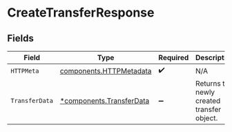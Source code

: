 # CreateTransferResponse


## Fields

| Field                                                               | Type                                                                | Required                                                            | Description                                                         |
| ------------------------------------------------------------------- | ------------------------------------------------------------------- | ------------------------------------------------------------------- | ------------------------------------------------------------------- |
| `HTTPMeta`                                                          | [components.HTTPMetadata](../../models/components/httpmetadata.md)  | :heavy_check_mark:                                                  | N/A                                                                 |
| `TransferData`                                                      | [*components.TransferData](../../models/components/transferdata.md) | :heavy_minus_sign:                                                  | Returns the newly created transfer object.                          |
